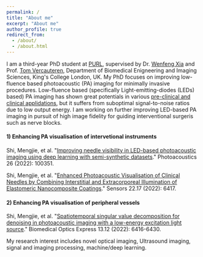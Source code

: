 ```yaml
---
permalink: /
title: "About me"
excerpt: "About me"
author_profile: true
redirect_from: 
  - /about/
  - /about.html
---
```


I am a third-year PhD student at [PURL](https://www.purlkcl.org/), supervised by Dr. [Wenfeng Xia](https://scholar.google.com/citations?user=bLvnwOAAAAAJ&hl=en) and Prof. [Tom Vercauteren](https://scholar.google.com/citations?user=zduEJkcAAAAJ&hl=en), Department of Biomedical Enigneering and Imaging Sciences, King's College London, UK. My PhD focuses on improving low-fluence based photoacoustic (PA) imaging for minimally invasive procedures. Low-fluence based (specifically Light-emitting-diodes (LEDs) based) PA imaging has shown great potentials in various [pre-clinical and clinical applidations](https://www.mdpi.com/1424-8220/20/21/6173), but it suffers from suboptimal signal-to-noise ratios due to low output energy. I am working on further improving LED-based PA imaging in pursuit of high image fidelity for guiding interventional surgeris such as nerve blocks. 

#### 1) Enhancing PA visualisation of intervetional instruments

Shi, Mengjie, et al. "[Improving needle visibility in LED-based photoacoustic imaging using deep learning with semi-synthetic datasets](https://www.sciencedirect.com/science/article/pii/S2213597922000209?via%3Dihub)." Photoacoustics 26 (2022): 100351.

Shi, Mengjie, et al. "[Enhanced Photoacoustic Visualisation of Clinical Needles by Combining Interstitial and Extracorporeal Illumination of Elastomeric Nanocomposite Coatings](https://www.mdpi.com/1424-8220/22/17/6417)." Sensors 22.17 (2022): 6417.


#### 2) Enhancing PA visualisation of peripheral vessels 

Shi, Mengjie, et al. "[Spatiotemporal singular value decomposition for denoising in photoacoustic imaging with a low-energy excitation light source](https://opg.optica.org/boe/fulltext.cfm?uri=boe-13-12-6416&id=520993)." Biomedical Optics Express 13.12 (2022): 6416-6430.

My research interest includes novel optical imaging, Ultrasound imaging, signal and imaging processing, machine/deep learning. 












